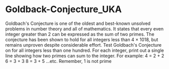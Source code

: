# Goldback-Conjecture_UKA

Goldbach's Conjecture is one of the oldest and best-known unsolved problems in number theory and all
of mathematics. It states that every even integer greater than 2 can be expressed as the sum of two
primes. The conjecture has been shown to hold for all integers less than 4 × 1018, but remains unproven
despite considerable effort.
Test Goldbach's Conjecture on for all integers less than one hundred. For each integer, print out a single
line showing how two primes can sum to the integer. For example:
4 = 2 + 2
6 = 3 + 3
8 = 3 + 5
…etc.
Remember, 1 is not prime
